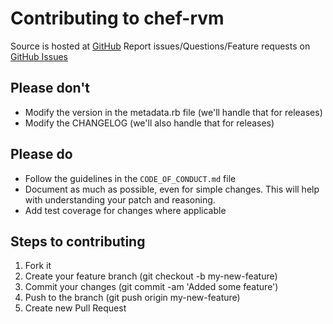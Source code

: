 # Contributing to chef-rvm

Source is hosted at [GitHub][repo]
Report issues/Questions/Feature requests on [GitHub Issues][issues]

## Please don't

* Modify the version in the metadata.rb file (we'll handle that for releases)
* Modify the CHANGELOG (we'll also handle that for releases)

## Please do

* Follow the guidelines in the `CODE_OF_CONDUCT.md` file
* Document as much as possible, even for simple changes. This will help with understanding your patch and reasoning.
* Add test coverage for changes where applicable

## Steps to contributing

1. Fork it
2. Create your feature branch (git checkout -b my-new-feature)
3. Commit your changes (git commit -am 'Added some feature')
4. Push to the branch (git push origin my-new-feature)
5. Create new Pull Request

[repo]:         https://github.com/sous-chefs/chef-rvm
[issues]:       https://github.com/sous-chefs/chef-rvm/issues
